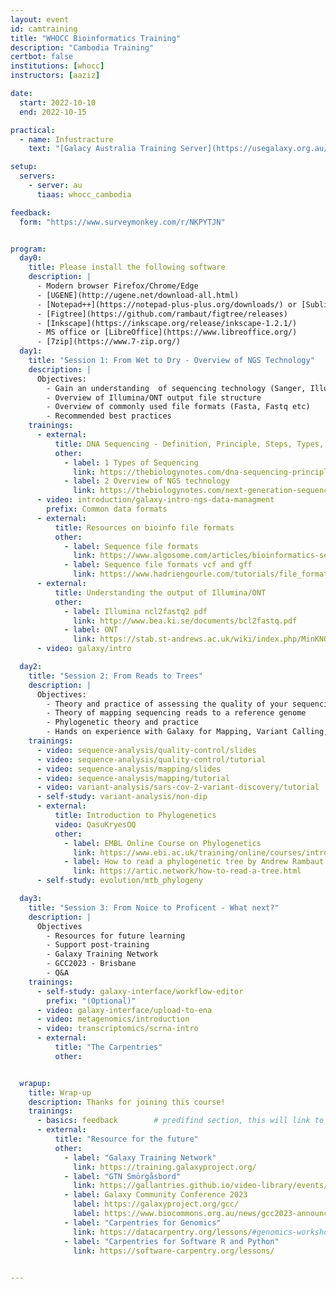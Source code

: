 ```yaml
---
layout: event
id: camtraining
title: "WHOCC Bioinformatics Training"
description: "Cambodia Training"
certbot: false
institutions: [whocc]
instructors: [aaziz]

date:
  start: 2022-10-10
  end: 2022-10-15

practical:
  - name: Infustracture
    text: "[Galacy Australia Training Server](https://usegalaxy.org.au/join-training/whocc_cambodia)"

setup:
  servers:
    - server: au
      tiaas: whocc_cambodia

feedback:  
  form: "https://www.surveymonkey.com/r/NKPYTJN"


program:
  day0:
    title: Please install the following software
    description: |
      - Modern browser Firefox/Chrome/Edge
      - [UGENE](http://ugene.net/download-all.html) 
      - [Notepad++](https://notepad-plus-plus.org/downloads/) or [Sublime](https://www.sublimetext.com/download)
      - [Figtree](https://github.com/rambaut/figtree/releases)
      - [Inkscape](https://inkscape.org/release/inkscape-1.2.1/)
      - MS office or [LibreOffice](https://www.libreoffice.org/)
      - [7zip](https://www.7-zip.org/)
  day1:
    title: "Session 1: From Wet to Dry - Overview of NGS Technology"
    description: |
      Objectives:
        - Gain an understanding  of sequencing technology (Sanger, Illumina, ONT)
        - Overview of Illumina/ONT output file structure
        - Overview of commonly used file formats (Fasta, Fastq etc)
        - Recommended best practices
    trainings:
      - external:
          title: DNA Sequencing - Definition, Principle, Steps, Types, Uses
          other:
            - label: 1 Types of Sequencing
              link: https://thebiologynotes.com/dna-sequencing-principle-steps-types-uses/
            - label: 2 Overview of NGS technology
              link: https://thebiologynotes.com/next-generation-sequencing-ngs/
      - video: introduction/galaxy-intro-ngs-data-managment
        prefix: Common data formats
      - external:
          title: Resources on bioinfo file formats
          other:
            - label: Sequence file formats
              link: https://www.algosome.com/articles/bioinformatics-sequence-file-formats.html
            - label: Sequence file formats vcf and gff
              link: https://www.hadriengourle.com/tutorials/file_formats/
      - external: 
          title: Understanding the output of Illumina/ONT
          other:
            - label: Illumina ncl2fastq2 pdf
              link: http://www.bea.ki.se/documents/bcl2fastq.pdf
            - label: ONT
              link: https://stab.st-andrews.ac.uk/wiki/index.php/MinKNOW_folders_and_log_files
      - video: galaxy/intro

  day2:
    title: "Session 2: From Reads to Trees"
    description: |
      Objectives:
        - Theory and practice of assessing the quality of your sequencing data
        - Theory of mapping sequencing reads to a reference genome
        - Phylogenetic theory and practice
        - Hands on experience with Galaxy for Mapping, Variant Calling, Consensus and Phylogenetics
    trainings:
      - video: sequence-analysis/quality-control/slides
      - video: sequence-analysis/quality-control/tutorial
      - video: sequence-analysis/mapping/slides
      - video: sequence-analysis/mapping/tutorial
      - video: variant-analysis/sars-cov-2-variant-discovery/tutorial
      - self-study: variant-analysis/non-dip
      - external:
          title: Introduction to Phylogenetics
          video: QasuKryesOQ
          other:
            - label: EMBL Online Course on Phylogenetics
              link: https://www.ebi.ac.uk/training/online/courses/introduction-to-phylogenetics/what-is-phylogenetics/
            - label: How to read a phylogenetic tree by Andrew Rambaut
              link: https://artic.network/how-to-read-a-tree.html
      - self-study: evolution/mtb_phylogeny

  day3:
    title: "Session 3: From Noice to Proficent - What next?"
    description: |
      Objectives
        - Resources for future learning
        - Support post-training
        - Galaxy Training Network
        - GCC2023 - Brisbane
        - Q&A
    trainings:
      - self-study: galaxy-interface/workflow-editor
        prefix: "(Optional)"
      - video: galaxy-interface/upload-to-ena
      - video: metagenomics/introduction
      - video: transcriptomics/scrna-intro
      - external:
          title: "The Carpentries"
          other:


  wrapup:
    title: Wrap-up
    description: Thanks for joining this course!
    trainings:
      - basics: feedback        # predifind section, this will link to the survey form you defined above.
      - external: 
          title: "Resource for the future"
          other:
            - label: "Galaxy Training Network"
              link: https://training.galaxyproject.org/
            - label: "GTN Smörgåsbord"
              link: https://gallantries.github.io/video-library/events/smorgasbord2/tapas.html
            - label: Galaxy Community Conference 2023
              label: https://galaxyproject.org/gcc/
              label: https://www.biocommons.org.au/news/gcc2023-announcement
            - label: "Carpentries for Genomics"
              link: https://datacarpentry.org/lessons/#genomics-workshop
            - label: "Carpentries for Software R and Python"
              link: https://software-carpentry.org/lessons/

      
---
```

